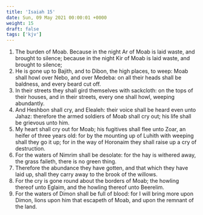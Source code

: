 ```yaml
---
title: 'Isaiah 15'
date: Sun, 09 May 2021 00:00:01 +0000
weight: 15
draft: false
tags: ['kjv'] 
---
```


1. The burden of Moab. Because in the night Ar of Moab is laid waste, and brought to silence; because in the night Kir of Moab is laid waste, and brought to silence;
2. He is gone up to Bajith, and to Dibon, the high places, to weep: Moab shall howl over Nebo, and over Medeba: on all their heads shall be baldness, and every beard cut off.
3. In their streets they shall gird themselves with sackcloth: on the tops of their houses, and in their streets, every one shall howl, weeping abundantly.
4. And Heshbon shall cry, and Elealeh: their voice shall be heard even unto Jahaz: therefore the armed soldiers of Moab shall cry out; his life shall be grievous unto him.
5. My heart shall cry out for Moab; his fugitives shall flee unto Zoar, an heifer of three years old: for by the mounting up of Luhith with weeping shall they go it up; for in the way of Horonaim they shall raise up a cry of destruction.
6. For the waters of Nimrim shall be desolate: for the hay is withered away, the grass faileth, there is no green thing.
7. Therefore the abundance they have gotten, and that which they have laid up, shall they carry away to the brook of the willows.
8. For the cry is gone round about the borders of Moab; the howling thereof unto Eglaim, and the howling thereof unto Beerelim.
9. For the waters of Dimon shall be full of blood: for I will bring more upon Dimon, lions upon him that escapeth of Moab, and upon the remnant of the land.
